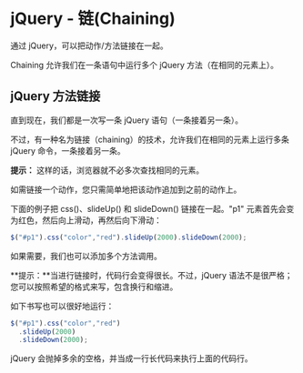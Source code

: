 # jQuery - 链(Chaining)

通过 jQuery，可以把动作/方法链接在一起。

Chaining 允许我们在一条语句中运行多个 jQuery 方法（在相同的元素上）。

## jQuery 方法链接

直到现在，我们都是一次写一条 jQuery 语句（一条接着另一条）。

不过，有一种名为链接（chaining）的技术，允许我们在相同的元素上运行多条 jQuery 命令，一条接着另一条。

**提示：** 这样的话，浏览器就不必多次查找相同的元素。

如需链接一个动作，您只需简单地把该动作追加到之前的动作上。

下面的例子把 css()、slideUp() 和 slideDown() 链接在一起。"p1" 元素首先会变为红色，然后向上滑动，再然后向下滑动：

<!--sec data-title="实例" data-filename="jquery_chaining" ces-->
```javascript
$("#p1").css("color","red").slideUp(2000).slideDown(2000);
```
<!--endsec-->

如果需要，我们也可以添加多个方法调用。

**提示：**当进行链接时，代码行会变得很长。不过，jQuery 语法不是很严格；您可以按照希望的格式来写，包含换行和缩进。

如下书写也可以很好地运行：

<!--sec data-title="实例" data-filename="jquery_chaining2" ces-->
```javascript
$("#p1").css("color","red")
  .slideUp(2000)
  .slideDown(2000);
```
<!--endsec-->

jQuery 会抛掉多余的空格，并当成一行长代码来执行上面的代码行。
